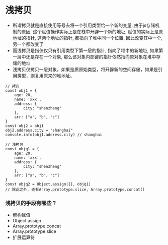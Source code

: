 # 浅拷贝

+ 所谓拷贝就是直接使用等号去将一个引用类型给一个新的变量, 由于js存储机制的原因, 这个赋值操作实际上是在栈中开辟一个新的地址, 赋值的实际上是原地址的指针, 这两个地址的指针, 都指向了堆中同一个位置, 因此改变其中一个, 另一个都改变了
+ 而浅拷贝是指仅仅只有引用类型下第一层的指针, 指向了堆中的新地址, 如果第一层中还是存在一个对象, 那么该对象内部键的指针依然指向原对象在堆中存储的地址
+ 浅拷贝仅拷贝一层对象，如果是质原始类型，将开辟新的空间存储，如果是引用类型，则复用原来的堆地址。

```
// 拷贝
const obj1 = {
    age: 20,
    name: 'xxx',
    address: {
        city: "shenzheng"
    },
    arr: ["a", "b", "c"]
}
const obj2 = obj1
obj2.address.city = "shanghai"
console.info(obj1.address.city) // shanghai

// 浅拷贝
const objq1 = {
    age: 20,
    name: 'xxx',
    address: {
        city: "shenzheng"
    },
    arr: ["a", "b", "c"]
}
const objq2 = Object.assign({}, objq1)
// 除此之外, 还有Array.prototype.slice, Array.prototype.concat()
```

### 浅拷贝的手段有哪些？

+ 解构赋值
+ Object.assign
+ Array.prototype.concat
+ Array.prototype.slice
+ 扩展运算符

